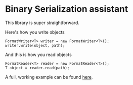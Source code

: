 # Binary Serialization assistant

This library is super straightforward.

Here's how you write objects
```
FormatWriter<T> writer = new FormatWriter<T>();
writer.write(object, path);
```

And this is how you read objects
```
FormatReader<T> reader = new FormatReader<T>();
T object = reader.read(path);
```

A full, working example can be found [here](https://github.com/CodeBasePW/meridian-serial/tree/master/meridian-serial/src/me/moderator_man/meridian/serial/example).
